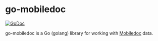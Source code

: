 # go-mobiledoc

[![GoDoc](https://godoc.org/github.com/writeas/go-mobiledoc?status.svg)](https://godoc.org/github.com/writeas/go-mobiledoc)

go-mobiledoc is a Go (golang) library for working with [Mobiledoc](https://github.com/bustle/mobiledoc-kit/blob/master/MOBILEDOC.md) data.
